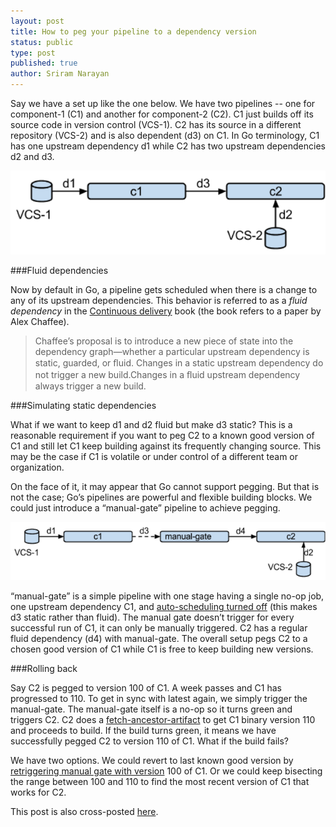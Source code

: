 ```yaml
---
layout: post
title: How to peg your pipeline to a dependency version
status: public
type: post
published: true
author: Sriram Narayan
---
```


Say we have a set up like the one below. We have two pipelines -- one for component-1 (C1) and another for component-2 (C2). C1 just builds off its source code in version control (VCS-1). C2 has its source in a different repository (VCS-2) and is also dependent (d3) on C1. In Go terminology, C1 has one upstream dependency d1 while C2 has two upstream dependencies d2 and d3.

![](/images/blog/sriram-peg1_0.png)


###Fluid dependencies

Now by default in Go, a pipeline gets scheduled when there is a change to any of its upstream dependencies. This behavior is referred to as a *fluid dependency* in the [Continuous delivery](http://continuousdelivery.com/) book (the book refers to a paper by Alex Chaffee).

>Chaffee’s proposal is to introduce a new piece of state into the dependency graph—whether a particular upstream dependency is static, guarded, or ﬂuid. Changes in a static upstream dependency do not trigger a new build.Changes in a ﬂuid upstream dependency always trigger a new build.


###Simulating static dependencies

What if we want to keep d1 and d2 fluid but make d3 static? This is a reasonable requirement if you want to peg C2 to a known good version of C1 and still let C1 keep building against its frequently changing source. This may be the case if C1 is volatile or under control of a different team or organization.

On the face of it, it may appear that Go cannot support pegging. But that is not the case; Go’s pipelines are powerful and flexible building blocks. We could just introduce a “manual-gate” pipeline to achieve pegging.

![](/images/blog/sriram-peg2.png)


“manual-gate” is a simple pipeline with one stage having a single no-op job, one upstream dependency C1, and [auto-scheduling turned off](http://www.thoughtworks-studios.com/docs/go/current/help/configuration_reference.html#approval) (this makes d3 static rather than fluid). The manual gate doesn’t trigger for every successful run of C1, it can only be manually triggered. C2 has a regular fluid dependency (d4) with manual-gate. The overall setup pegs C2 to a chosen good version of C1 while C1 is free to keep building new versions.


###Rolling back

Say C2 is pegged to version 100 of C1. A week passes and C1 has progressed to 110. To get in sync with latest again, we simply trigger the manual-gate. The manual-gate itself is a no-op so it turns green and triggers C2. C2 does a [fetch-ancestor-artifact](http://www.thoughtworks-studios.com/docs/go/current/help/managing_dependencies.html#fetch_artifact_section) to get C1 binary version 110 and proceeds to build. If the build turns green, it means we have successfully pegged C2 to version 110 of C1. What if the build fails?

We have two options. We could revert to last known good version by [retriggering manual gate with version](http://www.thoughtworks-studios.com/docs/go/current/help/trigger_with_options.html) 100 of C1. Or we could keep bisecting the range between 100 and 110 to find the most recent version of C1 that works for C2.


<div class="highlight">This post is also cross-posted <a href="http://www.thoughtworks.com/insights/blog/how-peg-your-pipeline-dependency-version">here</a>.</div>

